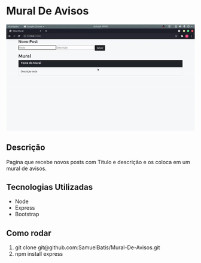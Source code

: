 
# Mural De Avisos


<p>
<img src="/toReadme/ezgif.com-gif-maker (1).gif"
</p>



## Descrição

<p>Pagina que recebe novos posts com Titulo e descrição e os coloca em um mural de avisos.</p>


## Tecnologias Utilizadas

<ul>
<li> Node </li>
<li> Express </li>
<li> Bootstrap </li>
</ul>


## Como rodar
<ol>
<li> git clone git@github.com:SamuelBatis/Mural-De-Avisos.git</li>
<li> npm install express </li>
</ol>
